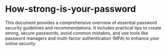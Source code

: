 # How-strong-is-your-password
This document provides a comprehensive overview of essential password security guidelines and recommendations. It includes practical tips to create strong, secure passwords, avoid common mistakes, and use tools like password managers and multi-factor authentication (MFA) to enhance your online security
